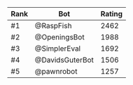 Rank|Bot|Rating
---|---|---
#1|@RaspFish|2462
#2|@OpeningsBot|1988
#3|@SimplerEval|1692
#4|@DavidsGuterBot|1506
#5|@pawnrobot|1257
